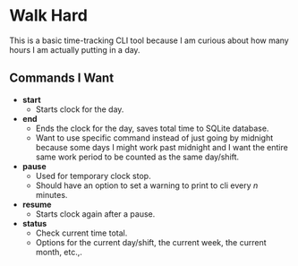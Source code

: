 # Walk Hard

This is a basic time-tracking CLI tool because I am curious about how many
hours I am actually putting in a day.

## Commands I Want

- **start**
  - Starts clock for the day.
- **end**
  - Ends the clock for the day, saves total time to SQLite database.
  - Want to use specific command instead of just going by midnight
    because some days I might work past midnight and I want the entire
    same work period to be counted as the same day/shift.
- **pause**
  - Used for temporary clock stop.
  - Should have an option to set a warning to print to cli every _n_ minutes.
- **resume**
  - Starts clock again after a pause.
- **status**
  - Check current time total.
  - Options for the current day/shift, the current week, the current month, etc.,.

